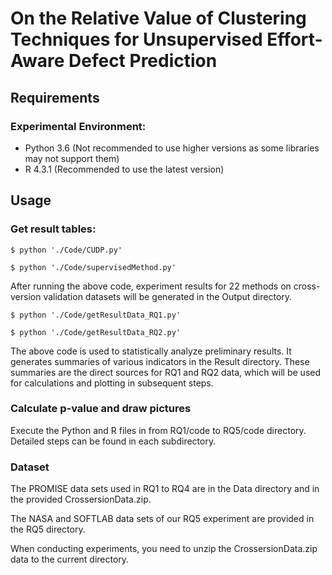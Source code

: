 # On the Relative Value of Clustering Techniques for Unsupervised Effort-Aware Defect Prediction

## Requirements

### Experimental Environment:
- Python 3.6 (Not recommended to use higher versions as some libraries may not support them)
- R 4.3.1 (Recommended to use the latest version)

## Usage
### Get result tables:

``$ python './Code/CUDP.py'``

``$ python './Code/supervisedMethod.py'``

After running the above code, experiment results for 22 methods on cross-version validation datasets will be generated in the Output directory.

``$ python './Code/getResultData_RQ1.py'``

``$ python './Code/getResultData_RQ2.py'``

The above code is used to statistically analyze preliminary results. It generates summaries of various indicators in the Result directory.
These summaries are the direct sources for RQ1 and RQ2 data, which will be used for calculations and plotting in subsequent steps.

### Calculate p-value and draw pictures
Execute the Python and R files in from RQ1/code to RQ5/code directory. Detailed steps can be found in each subdirectory.

### Dataset

The PROMISE data sets used in RQ1 to RQ4 are in the Data directory and in the provided CrossersionData.zip. 

The NASA and SOFTLAB data sets of our RQ5 experiment are provided in the RQ5 directory. 

When conducting experiments, you need to unzip the CrossersionData.zip data to the current directory.

